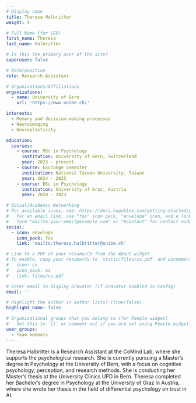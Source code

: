 ```yaml
---
# Display name
title: Theresa Halbritter
weight: 4

# Full Name (for SEO)
first_name: Theresa
last_name: Halbritter

# Is this the primary user of the site?
superuser: false

# Role/position
role: Research Assistant

# Organizations/Affiliations
organizations:
  - name: University of Bern
    url: 'https://www.unibe.ch/'

interests:
  - Memory and decision-making processes
  - Neuroimaging 
  - Neuroplasticity 

education:
  courses:
    - course: MSc in Psychology
      institution: University of Bern, Switzerland
      year: 2023 - present
    - course: Exchange Semester 
      institution: National Taiwan University, Taiwan
      year: 2024 - 2025
    - course: BSc in Psychology
      institution: University of Graz, Austria
      year: 2020 - 2023

# Social/Academic Networking
# For available icons, see: https://docs.hugoblox.com/getting-started/page-builder/#icons
#   For an email link, use "fas" icon pack, "envelope" icon, and a link in the
#   form "mailto:your-email@example.com" or "#contact" for contact widget.
social:
  - icon: envelope
    icon_pack: fas
    link: 'mailto:theresa.halbritter@unibe.ch'

# Link to a PDF of your resume/CV from the About widget.
# To enable, copy your resume/CV to `static/files/cv.pdf` and uncomment the lines below.
# - icon: cv
#   icon_pack: ai
#   link: files/cv.pdf

# Enter email to display Gravatar (if Gravatar enabled in Config)
email: ''

# Highlight the author in author lists? (true/false)
highlight_name: false

# Organizational groups that you belong to (for People widget)
#   Set this to `[]` or comment out if you are not using People widget.
user_groups:
  - Team members
---
```

Theresa Halbritter is a Research Assistant at the CoMind Lab, where she supports the psychological research. She is currently pursuing a Master’s degree in Psychology at the University of Bern, with a focus on cognitive psychology, perception, and research methods. She is conducting her Master’s thesis at the University Clinics UPD in Bern. Theresa completed her Bachelor’s degree in Psychology at the University of Graz in Austria, where she wrote her thesis in the field of differential psychology on trust in AI. 
